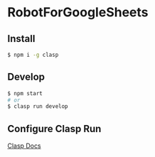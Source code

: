 # RobotForGoogleSheets

## Install

```bash
$ npm i -g clasp
```

## Develop

```bash
$ npm start
# or
$ clasp run develop
```

## Configure Clasp Run

[Clasp Docs](https://github.com/google/clasp/blob/master/docs/run.md)

